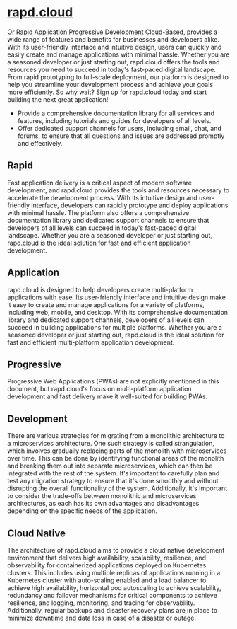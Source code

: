 # [rapd.cloud](http://rapd.cloud/)

Or Rapid Application Progressive Development Cloud-Based, provides a wide range of features and benefits for businesses and developers alike. With its user-friendly interface and intuitive design, users can quickly and easily create and manage applications with minimal hassle. Whether you are a seasoned developer or just starting out, rapd.cloud offers the tools and resources you need to succeed in today's fast-paced digital landscape. From rapid prototyping to full-scale deployment, our platform is designed to help you streamline your development process and achieve your goals more efficiently. So why wait? Sign up for rapd.cloud today and start building the next great application!

- Provide a comprehensive documentation library for all services and features, including tutorials and guides for developers of all levels.
- Offer dedicated support channels for users, including email, chat, and forums, to ensure that all questions and issues are addressed promptly and effectively.

## Rapid

Fast application delivery is a critical aspect of modern software development, and rapd.cloud provides the tools and resources necessary to accelerate the development process. With its intuitive design and user-friendly interface, developers can rapidly prototype and deploy applications with minimal hassle. The platform also offers a comprehensive documentation library and dedicated support channels to ensure that developers of all levels can succeed in today's fast-paced digital landscape. Whether you are a seasoned developer or just starting out, rapd.cloud is the ideal solution for fast and efficient application development.

## Application

rapd.cloud is designed to help developers create multi-platform applications with ease. Its user-friendly interface and intuitive design make it easy to create and manage applications for a variety of platforms, including web, mobile, and desktop. With its comprehensive documentation library and dedicated support channels, developers of all levels can succeed in building applications for multiple platforms. Whether you are a seasoned developer or just starting out, rapd.cloud is the ideal solution for fast and efficient multi-platform application development.

## Progressive

Progressive Web Applications (PWAs) are not explicitly mentioned in this document, but rapd.cloud's focus on multi-platform application development and fast delivery make it well-suited for building PWAs.

## Development

There are various strategies for migrating from a monolithic architecture to a microservices architecture. One such strategy is called strangulation, which involves gradually replacing parts of the monolith with microservices over time. This can be done by identifying functional areas of the monolith and breaking them out into separate microservices, which can then be integrated with the rest of the system. It's important to carefully plan and test any migration strategy to ensure that it's done smoothly and without disrupting the overall functionality of the system. Additionally, it's important to consider the trade-offs between monolithic and microservices architectures, as each has its own advantages and disadvantages depending on the specific needs of the application.

## Cloud Native

The architecture of rapd.cloud aims to provide a cloud native development environment that delivers high availability, scalability, resilience, and observability for containerized applications deployed on Kubernetes clusters. This includes using multiple replicas of applications running in a Kubernetes cluster with auto-scaling enabled and a load balancer to achieve high availability, horizontal pod autoscaling to achieve scalability, redundancy and failover mechanisms for critical components to achieve resilience, and logging, monitoring, and tracing for observability. Additionally, regular backups and disaster recovery plans are in place to minimize downtime and data loss in case of a disaster or outage.
